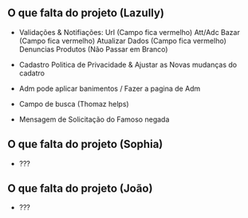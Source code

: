 ## O que falta do projeto (Lazully)
- Validações & Notifiações: 
    Url (Campo fica vermelho)
    Att/Adc Bazar (Campo fica vermelho)
    Atualizar Dados (Campo fica vermelho)
    Denuncias Produtos (Não Passar em Branco)

- Cadastro Politica de Privacidade & Ajustar as Novas mudanças do cadatro

- Adm pode aplicar banimentos / Fazer a pagina de Adm

- Campo de busca (Thomaz helps)

- Mensagem de Solicitação do Famoso negada


## O que falta do projeto (Sophia)
- ???

## O que falta do projeto (João)
- ???